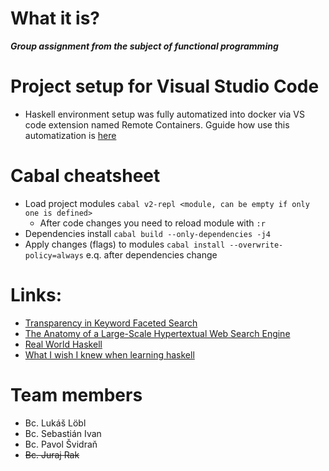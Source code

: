 # What it is?
*___Group assignment from the subject of functional programming___*

# Project setup for Visual Studio Code
 - Haskell environment setup was fully automatized into docker via VS code extension named Remote Containers. Gguide how use this automatization is [here](./.devcontainer/README.md)

# Cabal cheatsheet
- Load project modules `cabal v2-repl <module, can be empty if only one is defined>`
  - After code changes you need to reload module with `:r`
- Dependencies install `cabal build --only-dependencies -j4` 
- Apply changes (flags) to modules `cabal install --overwrite-policy=always` e.q. after dependencies change

# Links:
- [Transparency in Keyword Faceted Search](https://datasetsearch.research.google.com/search?query=html%20pages&docid=L2cvMTFwendteW13cA%3D%3D)
- [The Anatomy of a Large-Scale Hypertextual Web Search Engine](http://papers.cumincad.org/data/works/att/2873.content.pdf)
- [Real World Haskell](http://book.realworldhaskell.org/read/)
- [What I wish I knew when learning haskell](http://dev.stephendiehl.com/hask/)

# Team members
- Bc. Lukáš Löbl
- Bc. Sebastián Ivan
- Bc. Pavol Švidraň
- ~~Bc. Juraj Rak~~